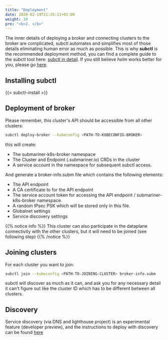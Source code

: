 ```yaml
---
title: "Deployment"
date: 2020-02-19T21:25:11+01:00
weight: 10
pre: "<b>2. </b>"
---
```


The inner details of deploying a broker and connecting clusters to the broker are complicated, subctl automates and simplifies most of those details eliminating human error as much as possible. This is why **subctl** is the recommended deployment method, you can find a complete guide to the subctl tool here: [subctl in detail](subctl). If you still believe _helm_ works better for you, please go [here](helm).

## Installing subctl

{{< subctl-install >}}

## Deployment of broker

Please remember, this cluster's API should be accessible from all other clusters:
```bash
subctl deploy-broker --kubeconfig <PATH-TO-KUBECONFIG-BROKER> 
```

this will create:

* The submariner-k8s-broker namespace
* The Cluster and Endpoint (.submariner.io) CRDs in the cluster
* A service account in the namespace for subsequent subctl access.

And generate a broker-info.subm file which contains the following elements:

* The API endpoint
* A CA certificate to for the API endpoint
* The service account token for accessing the API endpoint / submariner-k8s-broker namespace.
* A random IPsec PSK which will be stored only in this file.
* Globalnet settings
* Service discovery settings


{{% notice info %}}
This cluster can also participate in the dataplane connectivity with the other clusters, but it will need to be joined (see following step)
{{% /notice %}}

## Joining clusters


For each cluster you want to join:
```bash
subctl join --kubeconfig <PATH-TO-JOINING-CLUSTER> broker-info.subm
```

subctl will discover as much as it can, and ask you for any necessary detail it can't figure out like the cluster ID which has to be different between all clusters.


## Discovery

Service discovery (via DNS and lighthouse project) is an experimental feature (developer preview), and the instructions to deploy with discovery can be found [here](with-discovery/)
